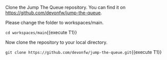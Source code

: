 Clone the Jump The Queue repository. You can find it on https://github.com/devonfw/jump-the-queue.


Please change the folder to workspaces/main.

`cd workspaces/main`{{execute T1}}



Now clone the repository to your local directory.

`git clone https://github.com/devonfw/jump-the-queue.git`{{execute T1}}

